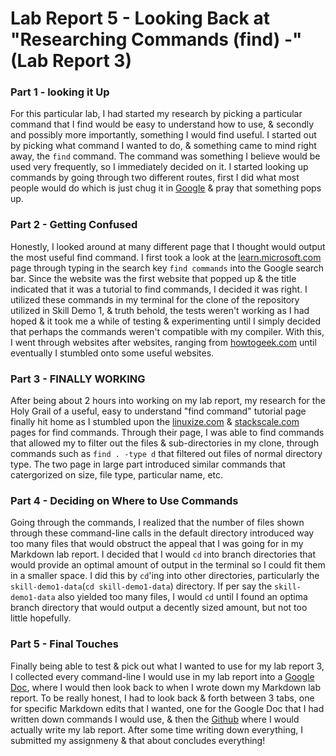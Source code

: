 # Lab Report 5 - Looking Back at "Researching Commands (find) -" (Lab Report 3)
### Part 1 - looking it Up

For this particular lab, I had started my research by picking a particular command that I find would be easy to understand how to use,
& secondly and possibly more importantly, something I would find useful. I started out by picking what command I wanted to do, & something came to mind right away,
the `find` command. The command was something I believe would be used very frequently, so I immediately decided on it. I started looking up commands by going through
two different routes, first I did what most people would do which is just chug it in [Google](Google.com) & pray that something pops up.

### Part 2 - Getting Confused

Honestly, I looked around at many different page that I thought would output the most useful find command. I first took a look at the [learn.microsoft.com](https://learn.microsoft.com/en-us/windows-server/administration/windows-commands/find) page
through typing in the search key `find commands` into the Google search bar. Since the website was the first website that popped up & the title indicated that it was a
tutorial to find commands, I decided it was right. I utilized these commands in my terminal for the clone of the repository utilized in Skill Demo 1, & truth behold, the
tests weren't working as I had hoped & it took me a while of testing & experimenting until I simply decided that perhaps the commands weren't compatible with my compiler.
With this, I went through websites after websites, ranging from [howtogeek.com](https://www.howtogeek.com/771399/how-to-use-the-find-command-in-linux/) until eventually
I stumbled onto some useful websites.

### Part 3 - FINALLY WORKING

After being about 2 hours into working on my lab report, my research for the Holy Grail of a useful, easy to understand "find command" tutorial page finally hit home as I stumbled upon the [linuxize.com](linuxize.com) & [stackscale.com](stackscale.com)
pages for find commands. Through their page, I was able to find commands that allowed my to filter out the files & sub-directories in my clone, through commands such as
`find . -type d` that filtered out files of normal directory type. The two page in large part introduced similar commands that catergorized on size, file type, particular
name, etc.

### Part 4 - Deciding on Where to Use Commands

Going through the commands, I realized that the number of files shown through these command-line calls in the default directory introduced way too many files that would
obstruct the appeal that I was going for in my Markdown lab report. I decided that I would `cd` into branch directories that would provide an optimal amount of output
in the terminal so I could fit them in a smaller space. I did this by `cd`'ing into other directories, particularly the `skill-demo1-data`(`cd skill-demo1-data`) directory. If per say the
`skill-demo1-data` also yielded too many files, I would `cd` until I found an optima branch directory that would output a decently sized amount, but not too little hopefully.

### Part 5 - Final Touches

Finally being able to test & pick out what I wanted to use for my lab report 3, I collected every command-line I would use in my lab report into a [Google Doc](https://docs.google.com/document/u/0/?tgif=d), where I would
then look back to when I wrote down my Markdown lab report. To be really honest, I had to look back & forth between 3 tabs, one for specific Markdown edits that I wanted, one
for the Google Doc that I had written down commands I would use, & then the [Github](https://github.com/) where I would actually write my lab report. After some time writing down everything, I submitted
my assignmeny & that about concludes everything!
